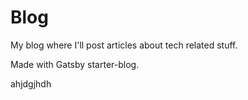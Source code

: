 # Blog

My blog where I'll post articles about tech related stuff.

Made with Gatsby starter-blog.

ahjdgjhdh